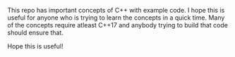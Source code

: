 This repo has important concepts of C++ with example code. I hope this is useful for anyone who is trying to learn the concepts in a quick time. 
Many of the concepts require atleast C++17 and anybody trying to build that code should ensure that. 

Hope this is useful! 
